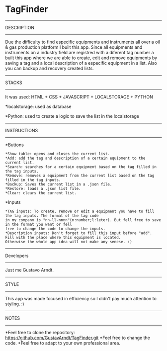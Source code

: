 # TagFinder
 -----------
 DESCRIPTION
 ***********
 
 Due the difficulty to find especific equipments and instruments all over a oil & gas production platform
 I built this app.
 Since all equipments and instruments on a industry field are registred with a diferent tag number a built this app
 where we are able to create, edit and remove equipments by saving a tag and a local description of a especific
 equipment in a list.
 Also you can backup and recovery created lists.
 
------
STACKS
******
It was used: HTML + CSS + JAVASCRIPT + LOCALSTORAGE + PYTHON


*localstorage: used as database

*Python: used to create a logic to save the list in the localstorage 
 
 
 ------------
 INSTRUCTIONS
 ************
 
 *Buttons
 
 	*Show table: opens and closes the current list.
 	*Add: add the tag and description of a certain equipment to the current list.
 	*Search: searches for a certain equipment based on the tag filled in the tag inputs.
 	*Remove: removes a equipment from the current list based on the tag filled in the tag inputs.
 	*Backup: Saves the current list in a .json file.
 	*Restore: loads a .json list file.
 	*Clear: clears the current list.
 	
 *Inputs
 
 	*TAG inputs: To create, remove or edit a equipment you have to fill the tag inputs. The format of the tag code
 	in my company is "nn-ll-nnnn"(n:number;l:leter). But fell free to save in the format you want or fell
 	free to change the code to change the inputs.
 	*Description inputs: Don't forget to fill this input before "add". Fill with the place where this equipment is located. 
 	Otherwise the whole app idea will not make any senese. :)
 	 
----------
Developers
**********
Just me Gustavo Arndt.

-----
STYLE
*****
This app was made focused in efficiency so I didn't pay much attention to styling. :)


-----
NOTES
*****

*Feel free to clone the repository: https://github.com/GustavArndt/TagFinder.git
*Feel free to change the code.
*Feel free to adapt to your own professional area. 
